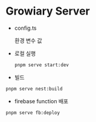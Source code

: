 # Growiary Server

- config.ts

  환경 변수 값

- 로컬 실행

  ```sh
  pnpm serve start:dev
  ```

- 빌드

```sh
pnpm serve nest:build
```

- firebase function 배포

```sh
pnpm serve fb:deploy
```
